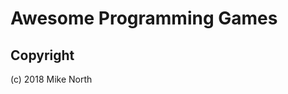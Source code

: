 # Awesome Programming Games
<!-- 🚨 READ THIS FIRST 🚨

  Please do not edit this file directly. It is automatically generated from
  ./index.js

-->


<!-- BEGIN_LIST -->


<!-- END_LIST -->

## Copyright

(c) 2018 Mike North